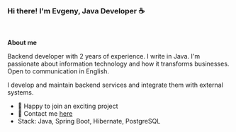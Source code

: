 ### Hi there! I'm Evgeny, Java Developer ☕

<br/>

**About me**

Backend developer with 2 years of experience. I write in Java. I'm passionate about information technology and how it transforms businesses. Open to communication in English.

I develop and maintain backend services and integrate them with external systems.

- 👯 Happy to join an exciting project
- 💬 Contact me [here](https://t.me/pelipets)
- Stack: Java, Spring Boot, Hibernate, PostgreSQL
